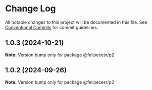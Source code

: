 # Change Log

All notable changes to this project will be documented in this file.
See [Conventional Commits](https://conventionalcommits.org) for commit guidelines.

## 1.0.3 (2024-10-21)

**Note:** Version bump only for package @felipecesr/p2





## 1.0.2 (2024-09-26)

**Note:** Version bump only for package @felipecesr/p2
